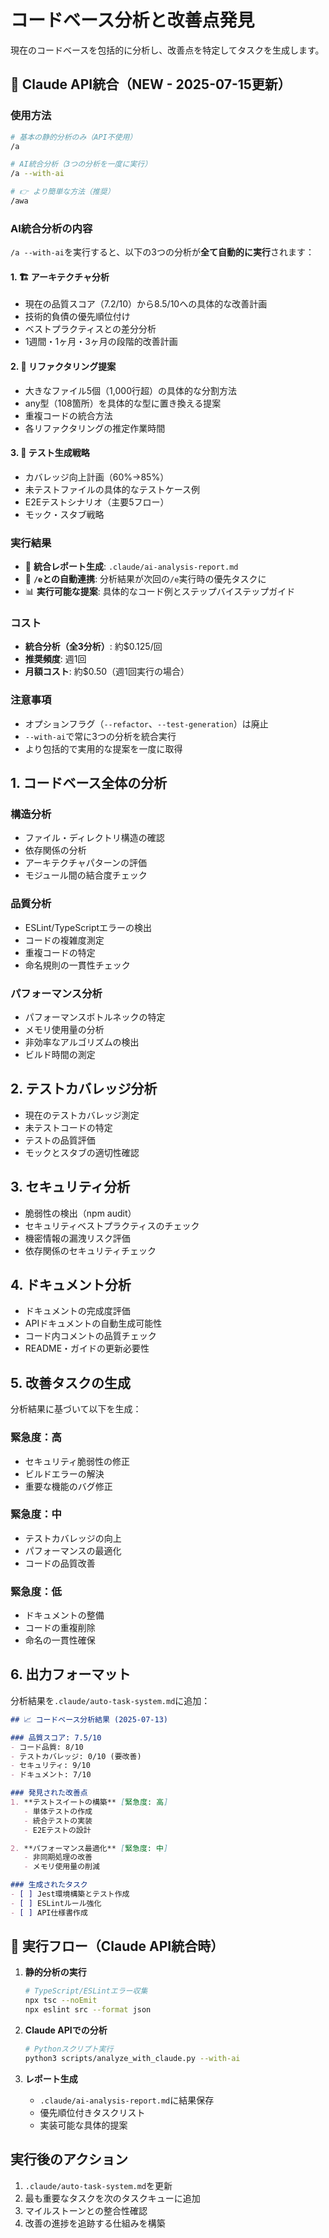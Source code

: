 # コードベース分析と改善点発見

現在のコードベースを包括的に分析し、改善点を特定してタスクを生成します。

## 🤖 Claude API統合（NEW - 2025-07-15更新）

### 使用方法
```bash
# 基本の静的分析のみ（API不使用）
/a

# AI統合分析（3つの分析を一度に実行）
/a --with-ai

# 👉 より簡単な方法（推奨）
/awa
```

### AI統合分析の内容

`/a --with-ai`を実行すると、以下の3つの分析が**全て自動的に実行**されます：

#### 1. 🏗️ アーキテクチャ分析
- 現在の品質スコア（7.2/10）から8.5/10への具体的な改善計画
- 技術的負債の優先順位付け
- ベストプラクティスとの差分分析
- 1週間・1ヶ月・3ヶ月の段階的改善計画

#### 2. 🔧 リファクタリング提案
- 大きなファイル5個（1,000行超）の具体的な分割方法
- any型（108箇所）を具体的な型に置き換える提案
- 重複コードの統合方法
- 各リファクタリングの推定作業時間

#### 3. 🧪 テスト生成戦略
- カバレッジ向上計画（60%→85%）
- 未テストファイルの具体的なテストケース例
- E2Eテストシナリオ（主要5フロー）
- モック・スタブ戦略

### 実行結果
- 📄 **統合レポート生成**: `.claude/ai-analysis-report.md`
- 🔗 **`/e`との自動連携**: 分析結果が次回の`/e`実行時の優先タスクに
- 📊 **実行可能な提案**: 具体的なコード例とステップバイステップガイド

### コスト
- **統合分析（全3分析）**: 約$0.125/回
- **推奨頻度**: 週1回
- **月額コスト**: 約$0.50（週1回実行の場合）

### 注意事項
- オプションフラグ（`--refactor`、`--test-generation`）は廃止
- `--with-ai`で常に3つの分析を統合実行
- より包括的で実用的な提案を一度に取得

## 1. コードベース全体の分析

### 構造分析
- ファイル・ディレクトリ構造の確認
- 依存関係の分析
- アーキテクチャパターンの評価
- モジュール間の結合度チェック

### 品質分析
- ESLint/TypeScriptエラーの検出
- コードの複雑度測定
- 重複コードの特定
- 命名規則の一貫性チェック

### パフォーマンス分析
- パフォーマンスボトルネックの特定
- メモリ使用量の分析
- 非効率なアルゴリズムの検出
- ビルド時間の測定

## 2. テストカバレッジ分析
- 現在のテストカバレッジ測定
- 未テストコードの特定
- テストの品質評価
- モックとスタブの適切性確認

## 3. セキュリティ分析
- 脆弱性の検出（npm audit）
- セキュリティベストプラクティスのチェック
- 機密情報の漏洩リスク評価
- 依存関係のセキュリティチェック

## 4. ドキュメント分析
- ドキュメントの完成度評価
- APIドキュメントの自動生成可能性
- コード内コメントの品質チェック
- README・ガイドの更新必要性

## 5. 改善タスクの生成
分析結果に基づいて以下を生成：

### 緊急度：高
- セキュリティ脆弱性の修正
- ビルドエラーの解決
- 重要な機能のバグ修正

### 緊急度：中
- テストカバレッジの向上
- パフォーマンスの最適化
- コードの品質改善

### 緊急度：低
- ドキュメントの整備
- コードの重複削除
- 命名の一貫性確保

## 6. 出力フォーマット
分析結果を`.claude/auto-task-system.md`に追加：

```markdown
## 📈 コードベース分析結果 (2025-07-13)

### 品質スコア: 7.5/10
- コード品質: 8/10
- テストカバレッジ: 0/10 (要改善)
- セキュリティ: 9/10
- ドキュメント: 7/10

### 発見された改善点
1. **テストスイートの構築** [緊急度: 高]
   - 単体テストの作成
   - 統合テストの実装
   - E2Eテストの設計

2. **パフォーマンス最適化** [緊急度: 中]
   - 非同期処理の改善
   - メモリ使用量の削減

### 生成されたタスク
- [ ] Jest環境構築とテスト作成
- [ ] ESLintルール強化
- [ ] API仕様書作成
```

## 🔄 実行フロー（Claude API統合時）

1. **静的分析の実行**
   ```bash
   # TypeScript/ESLintエラー収集
   npx tsc --noEmit
   npx eslint src --format json
   ```

2. **Claude APIでの分析**
   ```bash
   # Pythonスクリプト実行
   python3 scripts/analyze_with_claude.py --with-ai
   ```

3. **レポート生成**
   - `.claude/ai-analysis-report.md`に結果保存
   - 優先順位付きタスクリスト
   - 実装可能な具体的提案

## 実行後のアクション
1. `.claude/auto-task-system.md`を更新
2. 最も重要なタスクを次のタスクキューに追加
3. マイルストーンとの整合性確認
4. 改善の進捗を追跡する仕組みを構築
